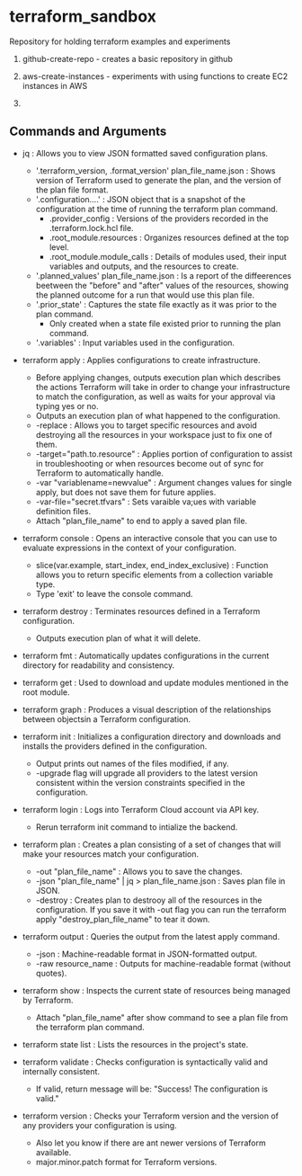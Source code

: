 # terraform_sandbox
Repository for holding terraform examples and experiments

1. github-create-repo - creates a basic repository in github

2. aws-create-instances - experiments with using functions to create EC2 instances in AWS

3. 

## Commands and Arguments

- jq : Allows you to view JSON formatted saved configuration plans.
    -  '.terraform_version, .format_version' plan_file_name.json : Shows version of Terraform used to generate the plan, and the version of the plan file format.
    -  '.configuration....' : JSON object that is a snapshot of the configuration at the time of running the terraform plan command.
        - .provider_config : Versions of the providers recorded in the .terraform.lock.hcl file.
        - .root_module.resources : Organizes resources defined at the top level.
        - .root_module.module_calls : Details of modules used, their input variables and outputs, and the resources to create.
    - '.planned_values' plan_file_name.json : Is a report of the diffeerences beetween the "before" and "after" values of the resources, showing the planned outcome for a run that would use this plan file.
    - '.prior_state' : Captures the state file exactly as it was prior to the plan command.
        - Only created when a state file existed prior to running the plan command.
    - '.variables' : Input variables used in the configuration.

- terraform apply : Applies configurations to create infrastructure.
    - Before applying changes, outputs execution plan which describes the actions Terraform will take in order to change your infrastructure to match the configuration, as well as waits for your approval via typing yes or no.
    - Outputs an execution plan of what happened to the configuration.
    -  -replace : Allows you to target specific resources and avoid destroying all the resources in your workspace just to fix one of them.
    -  -target="path.to.resource" : Applies portion of configuration to assist in troubleshooting or when resources become out of sync for Terraform to automatically handle.
    -  -var "variablename=newvalue" : Argument changes values for single apply, but does not save them for future applies.
    -  -var-file="secret.tfvars" : Sets varaible va;ues with variable definition files. 
    - Attach "plan_file_name" to end to apply a saved plan file.

- terraform console : Opens an interactive console that you can use to evaluate expressions in the context of your configuration.
    - slice(var.example, start_index, end_index_exclusive) : Function allows you to return specific elements from a collection variable type.
    - Type 'exit' to leave the console command.

- terraform destroy : Terminates resources defined in a Terraform configuration.
    - Outputs execution plan of what it will delete.

- terraform fmt : Automatically updates configurations in the current directory for readability and consistency.

- terraform get : Used to download and update modules mentioned in the root module.

- terraform graph : Produces a visual description of the relationships between objectsin a Terraform configuration.

- terraform init : Initializes a configuration directory and downloads and installs the providers defined in the configuration.
    - Output prints out names of the files modified, if any.
    -  -upgrade flag will upgrade all providers to the latest version consistent within the version constraints specified in the configuration.

- terraform login : Logs into Terraform Cloud account via API key.
    - Rerun terraform init command to intialize the backend.

- terraform plan : Creates a plan consisting of a set of changes that will make your resources match your configuration.
    -  -out "plan_file_name" : Allows you to save the changes.
    -  -json "plan_file_name" | jq > plan_file_name.json : Saves plan file in JSON.
    -  -destroy : Creates plan to destrooy all of the resources in the configuration. If you save it with -out flag you can run the terraform apply "destroy_plan_file_name" to tear it down.

- terraform output : Queries the output from the latest apply command.
    -  -json : Machine-readable format in JSON-formatted output.
    -  -raw resource_name : Outputs for machine-readable format (without quotes).

- terraform show : Inspects the current state of resources being managed by Terraform.
    - Attach "plan_file_name" after show command to see a plan file from the terraform plan command.

- terraform state list : Lists the resources in the project's state.

- terraform validate : Checks configuration is syntactically valid and internally consistent.
    - If valid, return message will be: "Success! The configuration is valid."

- terraform version : Checks your Terraform version and the version of any providers your configuration is using.
    - Also let you know if there are ant newer versions of Terraform available.
    - major.minor.patch format for Terraform versions.